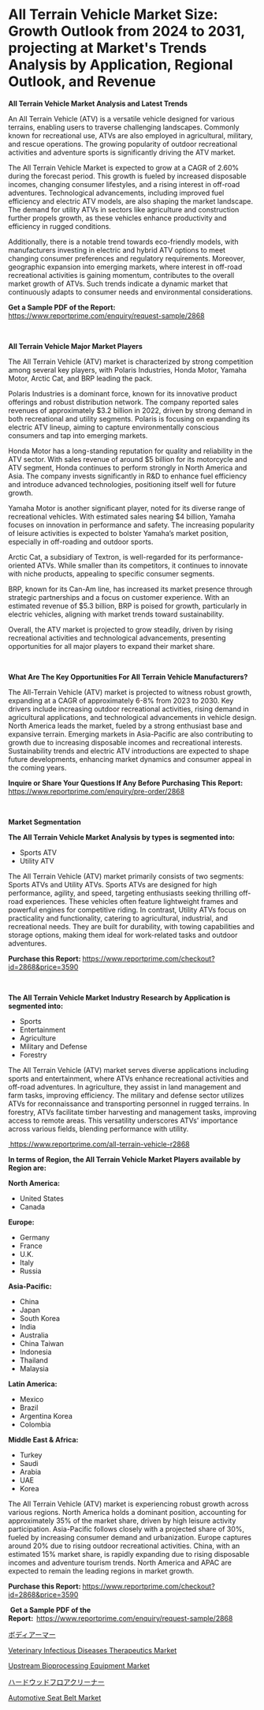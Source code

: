 <p><h1>All Terrain Vehicle Market Size: Growth Outlook from 2024 to 2031, projecting at Market's Trends Analysis by Application, Regional Outlook, and Revenue</h1></p><p><strong>All Terrain Vehicle Market Analysis and Latest Trends</strong></p>
<p><p>An All Terrain Vehicle (ATV) is a versatile vehicle designed for various terrains, enabling users to traverse challenging landscapes. Commonly known for recreational use, ATVs are also employed in agricultural, military, and rescue operations. The growing popularity of outdoor recreational activities and adventure sports is significantly driving the ATV market.</p><p>The All Terrain Vehicle Market is expected to grow at a CAGR of 2.60% during the forecast period. This growth is fueled by increased disposable incomes, changing consumer lifestyles, and a rising interest in off-road adventures. Technological advancements, including improved fuel efficiency and electric ATV models, are also shaping the market landscape. The demand for utility ATVs in sectors like agriculture and construction further propels growth, as these vehicles enhance productivity and efficiency in rugged conditions.</p><p>Additionally, there is a notable trend towards eco-friendly models, with manufacturers investing in electric and hybrid ATV options to meet changing consumer preferences and regulatory requirements. Moreover, geographic expansion into emerging markets, where interest in off-road recreational activities is gaining momentum, contributes to the overall market growth of ATVs. Such trends indicate a dynamic market that continuously adapts to consumer needs and environmental considerations.</p></p>
<p><strong>Get a Sample PDF of the Report:&nbsp;</strong> <a href="https://www.reportprime.com/enquiry/request-sample/2868">https://www.reportprime.com/enquiry/request-sample/2868</a></p>
<p>&nbsp;</p>
<p><strong>All Terrain Vehicle Major Market Players</strong></p>
<p><p>The All Terrain Vehicle (ATV) market is characterized by strong competition among several key players, with Polaris Industries, Honda Motor, Yamaha Motor, Arctic Cat, and BRP leading the pack. </p><p>Polaris Industries is a dominant force, known for its innovative product offerings and robust distribution network. The company reported sales revenues of approximately $3.2 billion in 2022, driven by strong demand in both recreational and utility segments. Polaris is focusing on expanding its electric ATV lineup, aiming to capture environmentally conscious consumers and tap into emerging markets.</p><p>Honda Motor has a long-standing reputation for quality and reliability in the ATV sector. With sales revenue of around $5 billion for its motorcycle and ATV segment, Honda continues to perform strongly in North America and Asia. The company invests significantly in R&D to enhance fuel efficiency and introduce advanced technologies, positioning itself well for future growth.</p><p>Yamaha Motor is another significant player, noted for its diverse range of recreational vehicles. With estimated sales nearing $4 billion, Yamaha focuses on innovation in performance and safety. The increasing popularity of leisure activities is expected to bolster Yamaha’s market position, especially in off-roading and outdoor sports.</p><p>Arctic Cat, a subsidiary of Textron, is well-regarded for its performance-oriented ATVs. While smaller than its competitors, it continues to innovate with niche products, appealing to specific consumer segments. </p><p>BRP, known for its Can-Am line, has increased its market presence through strategic partnerships and a focus on customer experience. With an estimated revenue of $5.3 billion, BRP is poised for growth, particularly in electric vehicles, aligning with market trends toward sustainability.</p><p>Overall, the ATV market is projected to grow steadily, driven by rising recreational activities and technological advancements, presenting opportunities for all major players to expand their market share.</p></p>
<p>&nbsp;</p>
<p><strong>What Are The Key Opportunities For All Terrain Vehicle Manufacturers?</strong></p>
<p><p>The All-Terrain Vehicle (ATV) market is projected to witness robust growth, expanding at a CAGR of approximately 6-8% from 2023 to 2030. Key drivers include increasing outdoor recreational activities, rising demand in agricultural applications, and technological advancements in vehicle design. North America leads the market, fueled by a strong enthusiast base and expansive terrain. Emerging markets in Asia-Pacific are also contributing to growth due to increasing disposable incomes and recreational interests. Sustainability trends and electric ATV introductions are expected to shape future developments, enhancing market dynamics and consumer appeal in the coming years.</p></p>
<p><strong>Inquire or Share Your Questions If Any Before Purchasing This Report:</strong> <a href="https://www.reportprime.com/enquiry/pre-order/2868">https://www.reportprime.com/enquiry/pre-order/2868</a></p>
<p>&nbsp;</p>
<p><strong>Market Segmentation</strong></p>
<p><strong>The All Terrain Vehicle Market Analysis by types is segmented into:</strong></p>
<p><ul><li>Sports ATV</li><li>Utility ATV</li></ul></p>
<p><p>The All Terrain Vehicle (ATV) market primarily consists of two segments: Sports ATVs and Utility ATVs. Sports ATVs are designed for high performance, agility, and speed, targeting enthusiasts seeking thrilling off-road experiences. These vehicles often feature lightweight frames and powerful engines for competitive riding. In contrast, Utility ATVs focus on practicality and functionality, catering to agricultural, industrial, and recreational needs. They are built for durability, with towing capabilities and storage options, making them ideal for work-related tasks and outdoor adventures.</p></p>
<p><strong>Purchase this Report:&nbsp;</strong><a href="https://www.reportprime.com/checkout?id=2868&price=3590">https://www.reportprime.com/checkout?id=2868&price=3590</a></p>
<p>&nbsp;</p>
<p><strong>The All Terrain Vehicle Market Industry Research by Application is segmented into:</strong></p>
<p><ul><li>Sports</li><li>Entertainment</li><li>Agriculture</li><li>Military and Defense</li><li>Forestry</li></ul></p>
<p><p>The All Terrain Vehicle (ATV) market serves diverse applications including sports and entertainment, where ATVs enhance recreational activities and off-road adventures. In agriculture, they assist in land management and farm tasks, improving efficiency. The military and defense sector utilizes ATVs for reconnaissance and transporting personnel in rugged terrains. In forestry, ATVs facilitate timber harvesting and management tasks, improving access to remote areas. This versatility underscores ATVs' importance across various fields, blending performance with utility.</p></p>
<p><a href="https://www.reportprime.com/all-terrain-vehicle-r2868">&nbsp;https://www.reportprime.com/all-terrain-vehicle-r2868</a></p>
<p><strong>In terms of Region, the All Terrain Vehicle Market Players available by Region are:</strong></p>
<p>
    <p> <strong> North America: </strong>
        <ul>
            <li>United States</li>
            <li>Canada</li>
        </ul>
        </p> 
    <p> <strong> Europe: </strong>
        <ul>
            <li>Germany</li>
            <li>France</li>
            <li>U.K.</li>
            <li>Italy</li>
            <li>Russia</li>
        </ul>
        </p> 
    <p> <strong> Asia-Pacific: </strong>
        <ul>
            <li>China</li>
            <li>Japan</li>
            <li>South Korea</li>
            <li>India</li>
            <li>Australia</li>
            <li>China Taiwan</li>
            <li>Indonesia</li>
            <li>Thailand</li>
            <li>Malaysia</li>
        </ul>
        </p> 
    <p> <strong> Latin America: </strong>
        <ul>
            <li>Mexico</li>
            <li>Brazil</li>
            <li>Argentina Korea</li>
            <li>Colombia</li>
        </ul>
        </p> 
    <p> <strong> Middle East & Africa: </strong>
        <ul>
            <li>Turkey</li>
            <li>Saudi</li>
            <li>Arabia</li>
            <li>UAE</li>
            <li>Korea</li>
        </ul>
    </p>
    </p>
<p><p>The All Terrain Vehicle (ATV) market is experiencing robust growth across various regions. North America holds a dominant position, accounting for approximately 35% of the market share, driven by high leisure activity participation. Asia-Pacific follows closely with a projected share of 30%, fueled by increasing consumer demand and urbanization. Europe captures around 20% due to rising outdoor recreational activities. China, with an estimated 15% market share, is rapidly expanding due to rising disposable incomes and adventure tourism trends. North America and APAC are expected to remain the leading regions in market growth.</p></p>
<p><strong>Purchase this Report: </strong><a href="https://www.reportprime.com/checkout?id=2868&price=3590">https://www.reportprime.com/checkout?id=2868&price=3590</a></p>
<p>&nbsp;<strong>Get a Sample PDF of the Report:&nbsp;&nbsp;</strong><a href="https://www.reportprime.com/enquiry/request-sample/2868">https://www.reportprime.com/enquiry/request-sample/2868</a></p>
<p><strong></strong></p>
<p><p><a href="https://medium.com/@mayeuwjvassey/%E3%83%9C%E3%83%87%E3%82%A3%E3%82%A2%E3%83%BC%E3%83%9E%E3%83%BC%E5%B8%82%E5%A0%B4%E8%AA%BF%E6%9F%BB%E5%A0%B1%E5%91%8A%E6%9B%B8%E3%81%AB%E3%81%AF-2024%E5%B9%B4%E3%81%8B%E3%82%892031%E5%B9%B4%E3%81%BE%E3%81%A7%E3%81%AE%E4%BA%88%E6%B8%AC%E3%81%AB%E5%9F%BA%E3%81%A5%E3%81%8F%E5%B8%82%E5%A0%B4%E8%A6%8F%E6%A8%A1-%E3%82%B7%E3%82%A7%E3%82%A2-%E6%88%90%E9%95%B7%E7%8E%87-%E5%B9%B4%E5%B9%B3%E5%9D%87%E6%88%90%E9%95%B7%E7%8E%8712-%E3%81%AE%E5%88%86%E6%9E%90%E3%81%8C%E5%90%AB%E3%81%BE%E3%82%8C%E3%81%A6%E3%81%84%E3%81%BE%E3%81%99-9e1b8610dff5">ボディアーマー</a></p><p><a href="https://issuu.com/reportprime-2/docs/veterinary-infectious-diseases-therapeutics-market">Veterinary Infectious Diseases Therapeutics Market</a></p><p><a href="https://issuu.com/reportprime-2/docs/upstream-bioprocessing-equipment-market-size-2030.">Upstream Bioprocessing Equipment Market</a></p><p><a href="https://medium.com/@mayeuwjvassey/%E3%83%8F%E3%83%BC%E3%83%89%E3%82%A6%E3%83%83%E3%83%89%E3%83%95%E3%83%AD%E3%82%A2%E3%82%AF%E3%83%AA%E3%83%BC%E3%83%8A%E3%83%BC%E5%B8%82%E5%A0%B4%E5%8B%95%E5%90%91-%E5%B8%82%E5%A0%B4%E3%82%BB%E3%82%B0%E3%83%A1%E3%83%B3%E3%83%86%E3%83%BC%E3%82%B7%E3%83%A7%E3%83%B3%E3%81%AE%E8%A9%B3%E7%B4%B0%E3%81%AA%E7%A0%94%E7%A9%B6%E3%81%A8%E6%96%B0%E8%88%88%E3%83%88%E3%83%AC%E3%83%B3%E3%83%89%E3%81%AE%E9%87%8D%E8%A6%81%E6%80%A7%E3%81%AE%E5%88%86%E6%9E%90-ea02c30a8077">ハードウッドフロアクリーナー</a></p><p><a href="https://github.com/juniordelafrance/Market-Research-Report-List-4/blob/main/automotive-seat-belt-market.md">Automotive Seat Belt Market</a></p></p>